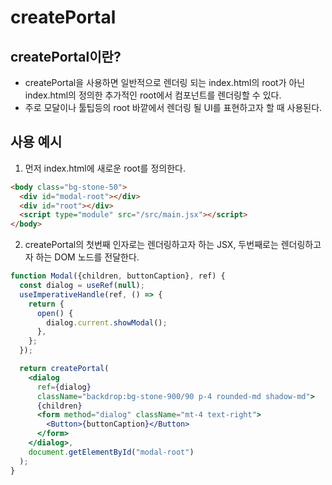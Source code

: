 # createPortal

## createPortal이란?

- createPortal을 사용하면 일반적으로 렌더링 되는 index.html의 root가 아닌 index.html의 정의한 추가적인 root에서 컴포넌트를 렌더링할 수 있다.
- 주로 모달이나 툴팁등의 root 바깥에서 렌더링 될 UI를 표현하고자 할 때 사용된다.

## 사용 예시

1. 먼저 index.html에 새로운 root를 정의한다.

```html
<body class="bg-stone-50">
  <div id="modal-root"></div>
  <div id="root"></div>
  <script type="module" src="/src/main.jsx"></script>
</body>
```

2. createPortal의 첫번째 인자로는 렌더링하고자 하는 JSX, 두번째로는 렌더링하고자 하는 DOM 노드를 전달한다.

```jsx
function Modal({children, buttonCaption}, ref) {
  const dialog = useRef(null);
  useImperativeHandle(ref, () => {
    return {
      open() {
        dialog.current.showModal();
      },
    };
  });

  return createPortal(
    <dialog
      ref={dialog}
      className="backdrop:bg-stone-900/90 p-4 rounded-md shadow-md">
      {children}
      <form method="dialog" className="mt-4 text-right">
        <Button>{buttonCaption}</Button>
      </form>
    </dialog>,
    document.getElementById("modal-root")
  );
}
```
